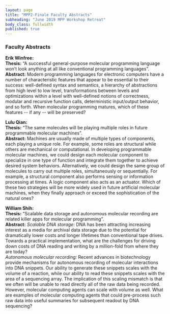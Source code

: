```yaml
---
layout: page
title: "MPP2-Finale Faculty Abstracts"
subheading: "June 2019 MPP Workshop Retreat"
body_class: fullwidth
published: true
---
```


<style>

body {
  font-size: 14px;
  font-weight: 400;
  text-rendering: optimizeLegibility;
}
</style>


### Faculty Abstracts

**Erik Winfree:**<br>
**Thesis:** “A successful general-purpose molecular programming language won’t look anything at all like conventional programming languages”.<br>
**Abstract:** Modern programming languages for electronic computers have a number of characteristic features that appear to be essential to their success:  well-defined syntax and semantics, a hierarchy of abstractions from high level to low level, transformations between levels and optimizations within a level with well-defined notions of correctness, modular and recursive function calls, deterministic input/output behavior, and so forth.   When molecular programming matures, which of these features -- if any -- will be preserved?

**Lulu Qian:**<br>
**Thesis:** “The same molecules will be playing multiple roles in future programmable molecular machines”.<br>
**Abstract:** Machines are usually made of multiple types of components, each playing a unique role. For example, some roles are structural while others are mechanical or computational. In developing programmable molecular machines, we could design each molecular component to specialize in one type of function and integrate them together to achieve desired system behaviors. Alternatively, we could design the same group of molecules to carry out multiple roles, simultaneously or sequentially. For example, a structural component also performs sensing or information processing at times. A logic component also acts as an actuator. Which of these two strategies will be more widely used in future artificial molecular machines, when they finally approach or exceed the sophistication of the natural ones?

**William Shih:**<br>
**Thesis:** “Scalable data storage and autonomous molecular recording are related killer apps for molecular programming”.<br>
**Abstract:** *Scalable DNA storage:* DNA has been attracting increasing interest as a media for archival data storage due to the potential for dramatically lower costs and longer lifetimes than conventional tape drives. Towards a practical implementation, what are the challenges for driving down costs of DNA reading and writing by a million-fold from where they are today?<br>
*Autonomous molecular recording:* Recent advances in biotechnology provide mechanisms for autonomous recording of molecular interactions into DNA snippets. Our ability to generate these snippets scales with the volume of a reaction, while our ability to read these snippets scales with the area of a sequencing array. The implication of this scaling mismatch is that we often will be unable to read directly all of the raw data being recorded. However, molecular computing agents can scale with volume as well. What are examples of molecular computing agents that could pre-process such raw data into useful summaries for subsequent readout by DNA sequencing?